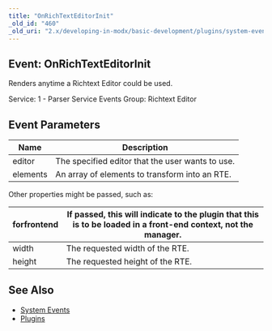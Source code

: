 ```yaml
---
title: "OnRichTextEditorInit"
_old_id: "460"
_old_uri: "2.x/developing-in-modx/basic-development/plugins/system-events/onrichtexteditorinit"
---
```


## Event: OnRichTextEditorInit

Renders anytime a Richtext Editor could be used.

Service: 1 - Parser Service Events 
Group: Richtext Editor

## Event Parameters

| Name | Description |
|------|-------------|
| editor | The specified editor that the user wants to use. |
| elements | An array of elements to transform into an RTE. |

Other properties might be passed, such as:

| forfrontend | If passed, this will indicate to the plugin that this is to be loaded in a front-end context, not the manager. |
|-------------|----------------------------------------------------------------------------------------------------------------|
| width | The requested width of the RTE. |
| height | The requested height of the RTE. |

## See Also

- [System Events](developing-in-modx/basic-development/plugins/system-events "System Events")
- [Plugins](developing-in-modx/basic-development/plugins "Plugins")